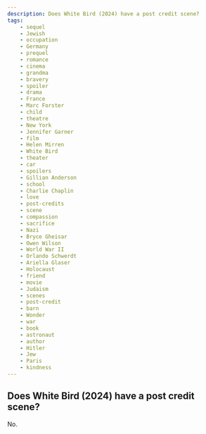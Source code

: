 ```yaml
---
description: Does White Bird (2024) have a post credit scene?
tags: 
    - sequel
    - Jewish
    - occupation
    - Germany
    - prequel
    - romance
    - cinema
    - grandma
    - bravery
    - spoiler
    - drama
    - France
    - Marc Forster
    - child
    - theatre
    - New York
    - Jennifer Garner
    - film
    - Helen Mirren
    - White Bird
    - theater
    - car
    - spoilers
    - Gillian Anderson
    - school
    - Charlie Chaplin
    - love
    - post-credits
    - scene
    - compassion
    - sacrifice
    - Nazi
    - Bryce Gheisar
    - Owen Wilson
    - World War II
    - Orlando Schwerdt
    - Ariella Glaser
    - Holocaust
    - friend
    - movie
    - Judaism
    - scenes
    - post-credit
    - barn
    - Wonder
    - war
    - book
    - astronaut
    - author
    - Hitler
    - Jew
    - Paris
    - kindness
---
```


## Does White Bird (2024) have a post credit scene?

No.
